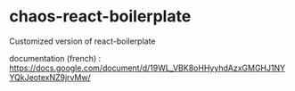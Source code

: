 # chaos-react-boilerplate
Customized version of react-boilerplate

documentation (french) : https://docs.google.com/document/d/19WL_VBK8oHHyyhdAzxGMGHJ1NYYQkJeotexNZ9jrvMw/
